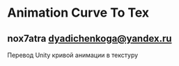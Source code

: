# Animation Curve To Tex
## nox7atra dyadichenkoga@yandex.ru

Перевод Unity кривой анимации в текстуру